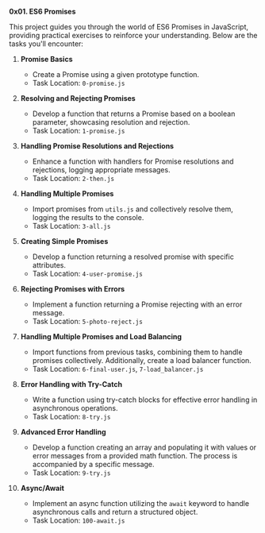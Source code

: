 **0x01. ES6 Promises**

This project guides you through the world of ES6 Promises in JavaScript, providing practical exercises to reinforce your understanding. Below are the tasks you'll encounter:

1. **Promise Basics**
   - Create a Promise using a given prototype function.
   - Task Location: `0-promise.js`

2. **Resolving and Rejecting Promises**
   - Develop a function that returns a Promise based on a boolean parameter, showcasing resolution and rejection.
   - Task Location: `1-promise.js`

3. **Handling Promise Resolutions and Rejections**
   - Enhance a function with handlers for Promise resolutions and rejections, logging appropriate messages.
   - Task Location: `2-then.js`

4. **Handling Multiple Promises**
   - Import promises from `utils.js` and collectively resolve them, logging the results to the console.
   - Task Location: `3-all.js`

5. **Creating Simple Promises**
   - Develop a function returning a resolved promise with specific attributes.
   - Task Location: `4-user-promise.js`

6. **Rejecting Promises with Errors**
   - Implement a function returning a Promise rejecting with an error message.
   - Task Location: `5-photo-reject.js`

7. **Handling Multiple Promises and Load Balancing**
   - Import functions from previous tasks, combining them to handle promises collectively. Additionally, create a load balancer function.
   - Task Location: `6-final-user.js`, `7-load_balancer.js`

8. **Error Handling with Try-Catch**
   - Write a function using try-catch blocks for effective error handling in asynchronous operations.
   - Task Location: `8-try.js`

9. **Advanced Error Handling**
   - Develop a function creating an array and populating it with values or error messages from a provided math function. The process is accompanied by a specific message.
   - Task Location: `9-try.js`

10. **Async/Await**
    - Implement an async function utilizing the `await` keyword to handle asynchronous calls and return a structured object.
    - Task Location: `100-await.js`
